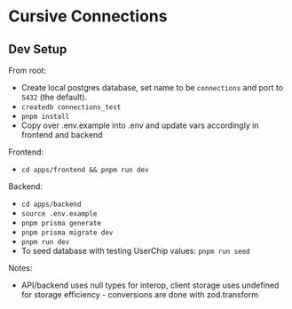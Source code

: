 # Cursive Connections

## Dev Setup

From root:

- Create local postgres database, set name to be `connections` and port to `5432` (the default).
- `createdb connections_test`
- `pnpm install`
- Copy over .env.example into .env and update vars accordingly in frontend and backend

Frontend:

- `cd apps/frontend && pnpm run dev`

Backend:

- `cd apps/backend`
- `source .env.example`
- `pnpm prisma generate`
- `pnpm prisma migrate dev`
- `pnpm run dev`
- To seed database with testing UserChip values: `pnpm run seed`


Notes:

- API/backend uses null types for interop, client storage uses undefined for storage efficiency - conversions are done with zod.transform
